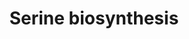 ---
annotations:
- id: PW:0001084
  parent: classic metabolic pathway
  type: Pathway Ontology
  value: serine metabolic pathway
- id: PW:0000002
  parent: classic metabolic pathway
  type: Pathway Ontology
  value: classic metabolic pathway
authors:
- M.Braymer
- MaintBot
- Ddigles
- Egonw
- Youssefwalid
- Eweitz
- Khanspers
citedin: ''
communities: []
description: L-serine biosynthesis is a major metabolic pathway in many organisms.
  Its end product, L-serine, is not only used in protein synthesis, but also as a
  precursor for the biosynthesis of glycine, cysteine, tryptophan, and phospholipids.
  In addition, it directly or indirectly serves as a source of one-carbon units for
  the biosynthesis of various compounds.  In the pathway described here, which operates
  in bacteria, yeast, some protists, plant plastids and animals, serine is derived
  from 3-phospho-D-glycerate, an intermediate of glycolysis.  Regulation of the pathway
  is mainly accomplished by feedback inhibition of the enzyme that catalyzes the first
  committed step, SER3/SER33, phosphoglycerate dehydrogenase. The second enzyme in
  the pathway, SER1, phosphoserine transaminase, requires pyridoxal 5'-phosphate (PLP)
  as a cofactor and is also required for the biosynthesis of PLP itself. Thus the
  cell must ensure that the supply of PLP is adequate. Little biochemical work has
  been done on the final enzyme of the pathway, SER2, phosphoserine phosphatase.  Description
  from [yeastgenome.org](https://pathway.yeastgenome.org/).
last-edited: 2025-06-23
ndex: null
organisms:
- Saccharomyces cerevisiae
redirect_from:
- /index.php/Pathway:WP459
- /instance/WP459
- /instance/WP459_r139581
revision: r139581
schema-jsonld:
- '@context': https://schema.org/
  '@id': https://wikipathways.github.io/pathways/WP459.html
  '@type': Dataset
  creator:
    '@type': Organization
    name: WikiPathways
  description: L-serine biosynthesis is a major metabolic pathway in many organisms.
    Its end product, L-serine, is not only used in protein synthesis, but also as
    a precursor for the biosynthesis of glycine, cysteine, tryptophan, and phospholipids.
    In addition, it directly or indirectly serves as a source of one-carbon units
    for the biosynthesis of various compounds.  In the pathway described here, which
    operates in bacteria, yeast, some protists, plant plastids and animals, serine
    is derived from 3-phospho-D-glycerate, an intermediate of glycolysis.  Regulation
    of the pathway is mainly accomplished by feedback inhibition of the enzyme that
    catalyzes the first committed step, SER3/SER33, phosphoglycerate dehydrogenase.
    The second enzyme in the pathway, SER1, phosphoserine transaminase, requires pyridoxal
    5'-phosphate (PLP) as a cofactor and is also required for the biosynthesis of
    PLP itself. Thus the cell must ensure that the supply of PLP is adequate. Little
    biochemical work has been done on the final enzyme of the pathway, SER2, phosphoserine
    phosphatase.  Description from [yeastgenome.org](https://pathway.yeastgenome.org/).
  keywords:
  - 2-oxoglutarate
  - 3-Phosphohydroxypyruvate
  - 3-phospho-D-glycerate
  - 3-phospho-L-serine
  - H₂O
  - L-glutamate
  - L-serine
  - NAD
  - NADH
  - SER1
  - SER2
  - SER3
  - SER33
  - phosphate
  license: CC0
  name: Serine biosynthesis
seo: CreativeWork
title: Serine biosynthesis
wpid: WP459
---